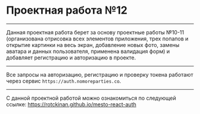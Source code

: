 # Проектная работа №12

---
Данная проектная работа берет за основу проектные работы №10-11 (организована отрисовка всех элементов приложения, трех попапов и открытие картинки на весь экран, добавление новых фото, замены аватара и данных пользователя, применена валидация форм) и добавляет регистрацию и авторизацию в проекте.
___

Все запросы на авторизацию, регистрацию и проверку токена работают через сервис `https://auth.nomoreparties.co`. 
___

С данной проектной работой можно ознакомиться по следующей ссылке: https://rotckinan.github.io/mesto-react-auth
